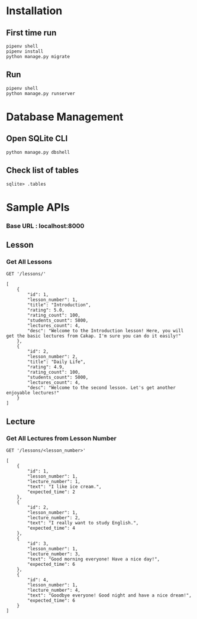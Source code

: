 # Installation

## First time run
```
pipenv shell
pipenv install
python manage.py migrate
```

## Run
```
pipenv shell
python manage.py runserver
```

# Database Management

## Open SQLite CLI
```
python manage.py dbshell
```

## Check list of tables
```
sqlite> .tables
```


# Sample APIs

### Base URL : localhost:8000  

## Lesson
### Get All Lessons
```
GET '/lessons/'

[
    {
        "id": 1,
        "lesson_number": 1,
        "title": "Introduction",
        "rating": 5.0,
        "rating_count": 100,
        "students_count": 5800,
        "lectures_count": 4,
        "desc": "Welcome to the Introduction lesson! Here, you will get the basic lectures from Cakap. I'm sure you can do it easily!"
    },
    {
        "id": 2,
        "lesson_number": 2,
        "title": "Daily Life",
        "rating": 4.9,
        "rating_count": 100,
        "students_count": 5000,
        "lectures_count": 4,
        "desc": "Welcome to the second lesson. Let's get another enjoyable lectures!"
    }
]
```

## Lecture
### Get All Lectures from Lesson Number
```
GET '/lessons/<lesson_number>'

[
    {
        "id": 1,
        "lesson_number": 1,
        "lecture_number": 1,
        "text": "I like ice cream.",
        "expected_time": 2
    },
    {
        "id": 2,
        "lesson_number": 1,
        "lecture_number": 2,
        "text": "I really want to study English.",
        "expected_time": 4
    },
    {
        "id": 3,
        "lesson_number": 1,
        "lecture_number": 3,
        "text": "Good morning everyone! Have a nice day!",
        "expected_time": 6
    },
    {
        "id": 4,
        "lesson_number": 1,
        "lecture_number": 4,
        "text": "Goodbye everyone! Good night and have a nice dream!",
        "expected_time": 6
    }
]
```
